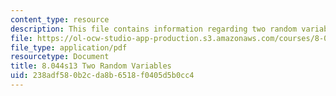 ```yaml
---
content_type: resource
description: This file contains information regarding two random variables.
file: https://ol-ocw-studio-app-production.s3.amazonaws.com/courses/8-044-statistical-physics-i-spring-2013/238adf580b2cda8b6518f0405d5b0cc4_MIT8_044S13_ProbabilityCh2.pdf
file_type: application/pdf
resourcetype: Document
title: 8.044s13 Two Random Variables
uid: 238adf58-0b2c-da8b-6518-f0405d5b0cc4
---
```

